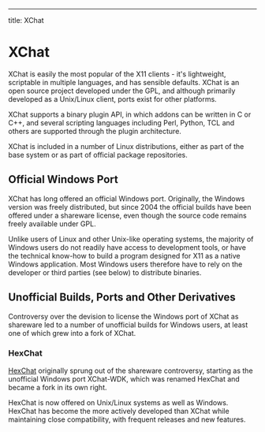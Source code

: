 ---
title: XChat
# XChat

XChat is easily the most popular of the X11 clients - it's lightweight, scriptable in multiple languages, and has sensible defaults. XChat is an open source project developed under the GPL, and although primarily developed as a Unix/Linux client, ports exist for other platforms.

XChat supports a binary plugin API, in which addons can be written in C or C++, and several scripting languages including Perl, Python, TCL and others are supported through the plugin architecture.

XChat is included in a number of Linux distributions, either as part of the base system or as part of official package repositories.


## Official Windows Port

XChat has long offered an official Windows port. Originally, the Windows version was freely distributed, but since 2004 the official builds have been offered under a shareware license, even though the source code remains freely available under GPL.

Unlike users of Linux and other Unix-like operating systems, the majority of Windows users do not readily have access to development tools, or have the technical know-how to build a program designed for X11 as a native Windows application. Most Windows users therefore have to rely on the developer or third parties (see below) to distribute binaries.



## Unofficial Builds, Ports and Other Derivatives

Controversy over the devision to license the Windows port of XChat as shareware led to a number of unofficial builds for Windows users, at least one of which grew into a fork of XChat.


### HexChat
[HexChat](/irchelp/clients/unix/xchat/hexchat.html) originally sprung out of the shareware controversy, starting as the unofficial Windows port XChat-WDK, which was renamed HexChat and became a fork in its own right.

HexChat is now offered on Unix/Linux systems as well as Windows. HexChat has become the more actively developed than XChat while maintaining close compatibility, with frequent releases and new features.
